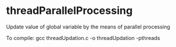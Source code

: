 # threadParallelProcessing
Update value of global variable by the means of  parallel processing

To compile:
gcc threadUpdation.c -o threadUpdation -pthreads
